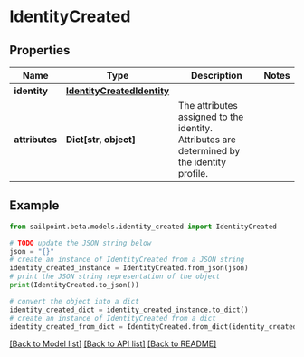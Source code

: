 # IdentityCreated


## Properties

Name | Type | Description | Notes
------------ | ------------- | ------------- | -------------
**identity** | [**IdentityCreatedIdentity**](IdentityCreatedIdentity.md) |  | 
**attributes** | **Dict[str, object]** | The attributes assigned to the identity. Attributes are determined by the identity profile. | 

## Example

```python
from sailpoint.beta.models.identity_created import IdentityCreated

# TODO update the JSON string below
json = "{}"
# create an instance of IdentityCreated from a JSON string
identity_created_instance = IdentityCreated.from_json(json)
# print the JSON string representation of the object
print(IdentityCreated.to_json())

# convert the object into a dict
identity_created_dict = identity_created_instance.to_dict()
# create an instance of IdentityCreated from a dict
identity_created_from_dict = IdentityCreated.from_dict(identity_created_dict)
```
[[Back to Model list]](../README.md#documentation-for-models) [[Back to API list]](../README.md#documentation-for-api-endpoints) [[Back to README]](../README.md)


